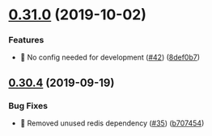 # [0.31.0](https://github.com/egendata/operator/compare/v0.30.4...v0.31.0) (2019-10-02)


### Features

* 🎸 No config needed for development ([#42](https://github.com/egendata/operator/issues/42)) ([8def0b7](https://github.com/egendata/operator/commit/8def0b7))

## [0.30.4](https://github.com/egendata/operator/compare/v0.30.3...v0.30.4) (2019-09-19)


### Bug Fixes

* 🐛 Removed unused redis dependency ([#35](https://github.com/egendata/operator/issues/35)) ([b707454](https://github.com/egendata/operator/commit/b707454))
